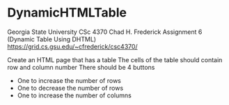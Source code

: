 # DynamicHTMLTable

Georgia State University
CSc 4370
Chad H. Frederick
Assignment 6 (Dynamic Table Using DHTML)
https://grid.cs.gsu.edu/~cfrederick/csc4370/

Create an HTML page that has a table
The cells of the table should contain row and column number
There should be 4 buttons
  - One to increase the number of rows
  - One to decrease the number of rows
  - One to increase the number of columns
